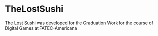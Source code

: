 # TheLostSushi
The Lost Sushi was developed for the Graduation Work for the course of Digital Games at FATEC-Americana
